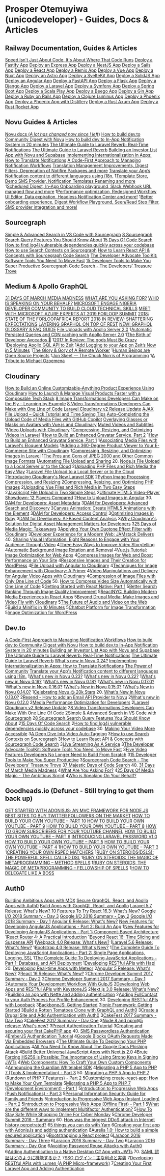 # Prosper Otemuyiwa (unicodeveloper) - Guides, Docs & Articles

## Railway Documentation, Guides & Articles

[Speed Isn't Just About Code, It's About Where That Code Runs](https://blog.railway.com/p/railway-for-frontend)
[Deploy a Fastify App](https://docs.railway.com/guides/fastify)
[Deploy an Express App](https://docs.railway.com/guides/express)
[Deploy a NestJS App](https://docs.railway.com/guides/nest)
[Deploy a Sails App](https://docs.railway.com/guides/sails)
[Deploy a React App](https://docs.railway.com/guides/react)
[Deploy a Remix App](https://docs.railway.com/guides/remix)
[Deploy a Vue App](https://docs.railway.com/guides/vue)
[Deploy a Nuxt App](https://docs.railway.com/guides/nuxt)
[Deploy an Astro App](https://docs.railway.com/guides/astro)
[Deploy a SvelteKit App](https://docs.railway.com/guides/sveltekit)
[Deploy a SolidJS App](https://docs.railway.com/guides/solid)
[Deploy an Angular App](https://docs.railway.com/guides/angular)
[Deploy a FastAPI App](https://docs.railway.com/guides/fastapi)
[Deploy a Flask App](https://docs.railway.com/guides/flask)
[Deploy a Django App](https://docs.railway.com/guides/django)
[Deploy a Laravel App](https://docs.railway.com/guides/laravel)
[Deploy a Symfony App](https://docs.railway.com/guides/symfony)
[Deploy a Spring Boot App](https://docs.railway.com/guides/spring-boot)
[Deploy a Scala Play App](https://docs.railway.com/guides/play)
[Deploy a Beego App](https://docs.railway.com/guides/beego)
[Deploy a Gin App](https://docs.railway.com/guides/gin)
[Deploy a Ruby on Rails App](https://docs.railway.com/guides/rails)
[Deploy a Clojure Luminus App](https://docs.railway.com/guides/luminus)
[Deploy a Phoenix App](https://docs.railway.com/guides/phoenix)
[Deploy a Phoenix App with Distillery](https://docs.railway.com/guides/phoenix-distillery)
[Deploy a Rust Axum App](https://docs.railway.com/guides/axum)
[Deploy a Rust Rocket App](https://docs.railway.com/guides/rocket)

## Novu Guides & Articles
[Novu docs (_A lot has changed now since I left_)](https://docs.novu.co/platform/overview)
[How to build dev.to Community Digest with Novu](https://novu.co/blog/how-to-build-dev-to-community-digest-with-novu/)
[How to build dev.to In-App Notification System in 20 minutes](https://novu.co/blog/how-to-build-dev-to-in-app-notification-system-in-20-minutes/)
[The Ultimate Guide to Laravel Reverb: Real-Time Notifications](https://novu.co/blog/the-ultimate-guide-to-laravel-reverb-real-time-notifications/)
[The Ultimate Guide to Laravel Reverb](https://novu.co/blog/the-ultimate-guide-to-laravel-reverb/)
[Building an Investor List App with Novu and Supabase](https://novu.co/blog/building-an-investor-list-app-with-novu-and-supabase/)
[Implementing Internationalization in Apps: How to Translate Notifications](https://novu.co/blog/implementing-internationalization-in-apps-how-to-translate-notifications/)
[A Code-First Approach to Managing Notification Workflows](https://novu.co/blog/a-code-first-approach-to-managing-notification-workflows/)
[Translation Management Improvements, Digest Filters, Deprecation of Notifire Packages and more](https://novu.co/blog/translation-management-improvements-digest-filters-deprecation-of-notifire-packages-and-more/)
[Translate your App’s Notification content to different languages using i18n.](https://novu.co/blog/translate-your-apps-notification-content-to-different-languages-using-i18n/)
1[Template Store, Demo SMS Provider, Notification Templates Renaming and more](https://novu.co/blog/whats-new-in-novu-0-16-0/)
1[Scheduled Digest, In-App Onboarding playground, Slack Webhook URL managed flow and more](https://novu.co/blog/whats-new-in-novu-0-15-0/)
1[Performance optimization, Redesigned Workflow UI Editor, Data expiration, Headless Notification Center and more!](https://novu.co/blog/performance-optimization-redesigned-workflow-ui-editor-data-expiration-headless-notification-center-and-more/)
1[Better onboarding experience, Digest Workflow Playground, Seen/Read Step Filter, SMS provider integration and more!](https://novu.co/blog/better-onboarding-experience-digest-workflow-playground-seen-read-step-filter-sms-provider-integration-and-more/)

## Sourcegraph
[Simple & Advanced Search in VS Code with Sourcegraph](https://dev.to/sourcegraph/simple-advanced-search-in-vs-code-with-sourcegraph-29if)
[8 Sourcegraph Search Query Features You Should Know About](https://dev.to/sourcegraph/8-sourcegraph-search-query-features-you-should-know-about-1gmc)
[15 Days Of Code Search](https://dev.to/sourcegraph/15-days-of-code-search-1o47)
[How to find log4j vulnerable dependencies quickly across your codebase](https://dev.to/sourcegraph/how-to-find-log4j-vulnerable-dependencies-quickly-across-your-codebase-32oj)
[How to use Search Contexts on Sourcegraph](https://dev.to/sourcegraph/how-to-use-search-contexts-on-sourcegraph-138n)
[How to Learn React API & Concepts with Sourcegraph Code Search](https://dev.to/sourcegraph/how-to-learn-react-api-concepts-with-sourcegraph-code-search-3kn6)
[The Developer Advocate ToolKit: Software Tools You Need To Move Fast](https://dev.to/sourcegraph/the-developer-advocate-toolkit-software-tools-you-need-to-move-fast-95g)
[15 Developer Tools to Make You Super Productive](https://dev.to/sourcegraph/15-developer-tools-to-make-you-super-productive-2g0a)
[Sourcegraph Code Search - The Developers’ Treasure Trove](https://dev.to/sourcegraph/sourcegraph-code-search-the-developers-treasure-trove-3ach)

## Medium & Apollo GraphQL
[31 DAYS OF MARCH MEDIA MADNESS](https://medium.com/@unicodeveloper/31-days-of-march-media-madness-bcce17788334)
[WHAT ARE YOU ASKING FOR?](https://medium.com/@unicodeveloper/what-are-you-asking-for-8dc82aff7340)
[WHO IS SPEAKING ON YOUR BEHALF?](https://medium.com/@unicodeveloper/who-is-speaking-on-your-behalf-ece588689d32)
[MICROSOFT ENGAGE NIGERIA DEVELOPER COMMUNITY TO BUILD CLOUD TECHNICAL SKILLS](https://medium.com/@unicodeveloper/microsoft-engage-nigeria-developer-community-to-build-cloud-technical-skills-cf47b14729f8)
[MEET WITH MICROSOFT AZURE EXPERTS AT 2019 FORLOOP SUMMIT](https://medium.com/@unicodeveloper/meet-with-microsoft-azure-experts-at-2019-forloop-summit-eb76d5d7ac19)
[2018: STATE OF THE FORLOOPAFRICA REPORT](https://medium.com/@unicodeveloper/2018-state-of-the-forloopafrica-report-3195ce12b7c4)
[2018 IN REVIEW: SHATTERING EXPECTATIONS](https://medium.com/@unicodeveloper/2018-in-review-shattering-expectations-9418f2d720cc)
[LAYERING GRAPHQL ON TOP OF REST](https://medium.com/@unicodeveloper/layering-graphql-on-top-of-rest-569c915083ad)
[NEW! GRAPHQL GLOSSARY & FAQ GUIDE](https://medium.com/@unicodeveloper/graphql-glossary-faq-guide-7523cf7d16ec)
[File Uploads with Apollo Server 2.0](https://medium.com/apollo-stack/file-uploads-with-apollo-server-2-0-5db2f3f60675)
1[Automatic Persisted Queries and CDN caching with Apollo Server 2.0](https://medium.com/apollo-stack/automatic-persisted-queries-and-cdn-caching-with-apollo-server-2-0-bf42b3a313de)
1[The Birth of Developer Avocados 🥑](https://medium.com/@unicodeveloper/the-birth-of-developer-avocados-61e4ac235033)
1[2017 In Review: The gods Must Be Crazy](https://medium.com/@unicodeveloper/2017-in-review-the-gods-must-be-crazy-1e8d3af72e5b)
1[Deploying Apollo GQL API to Zeit](https://medium.com/manifoldco/deploying-apollo-gql-api-to-zeit-bad00f128cf9)
1[Add Logging to your App on Zeit’s Now in 5 Minutes](https://medium.com/manifoldco/add-logging-to-your-app-on-zeits-now-in-5-minutes-24db3d787505)
1[The Glory & Gory of A Remote Worker](https://medium.com/devcenter/the-glory-gory-of-a-remote-worker-74840f070b61)
1[Human Beings are Open Source Projects](https://medium.com/hackernoon/human-beings-are-open-source-projects-cbbcd5d79f1a)
1[Jon Skeet — The Chuck Norris of Programming](https://medium.com/free-code-camp/jon-skeet-the-chuck-norris-of-programming-ee5781c7e18a)
1[A Tribute to Michael Ozoemena](https://medium.com/@unicodeveloper/a-tribute-to-michael-ozoemena-56908aa32892)

## Cloudinary
[How to Build an Online Customizable-Anything Product Experience Using Cloudinary](https://cloudinary.com/blog/how-to-build-an-online-customizable-anything-product-experience)
[How to Launch & Manage Visual Products Faster with a Composable Tech Stack](https://cloudinary.com/blog/how-to-launch-manage-visual-products-faster-with-a-composable-tech-stack)
[8 Image Transformations Developers Can Make on the Fly – Learning by Example](https://cloudinary.com/blog/8-image-transformations-developers-can-make-on-the-fly-learning-by-example)
[8 Video Transformations Developers Can Make with One Line of Code](https://cloudinary.com/blog/8-video-transformations-developers-can-make-with-one-line-of-code)
[Laravel Cloudinary v2 Release Update](https://cloudinary.com/blog/laravel-cloudinary-v2-release-update)
[AJAX File Upload – Quick Tutorial and Time Saving Tips](https://cloudinary.com/blog/file_upload_with_ajax)
[Auto-Completing the Upload Code of Media Files with GitHub Copilot](https://cloudinary.com/blog/auto_completing_the_upload_code_of_media_files_with_github_copilot)
[Overlaying Glasses or Masks on Avatars with Vue.js and Cloudinary](https://cloudinary.com/blog/overlaying_glasses_or_masks_on_avatars_with_vue_js_and_cloudinary)
[Muted Videos and Subtitles](https://cloudinary.com/blog/muted_videos_and_subtitles)
1[Video Uploads with Cloudinary](https://cloudinary.com/blog/video_uploads_with_cloudinary)
1[Compressing, Resizing, and Optimizing Videos in Laravel](https://cloudinary.com/blog/compressing_resizing_and_optimizing_videos_in_laravel)
1[How to Build an Enhanced Gravatar Service, Part 2](https://cloudinary.com/blog/how_to_build_an_enhanced_gravatar_service_part_2)
1[How to Build an Enhanced Gravatar Service, Part 1](https://cloudinary.com/blog/how_to_build_an_enhanced_gravatar_service_part_1)
1[Associating Media Files with Laravel's Eloquent Models](https://cloudinary.com/blog/associating_media_files_with_laravels_eloquent_models)
1[Adding a 360-Degree Product Viewer to Your E-Commerce Site with Cloudinary](https://cloudinary.com/blog/adding_a_360_degree_product_viewer_to_your_e_commerce_site_with_cloudinary)
1[Compressing, Resizing, and Optimizing Images in Laravel](https://cloudinary.com/blog/compressing_resizing_and_optimizing_images_in_laravel)
1[The Pros and Cons of JPEG 2000 and Other Common Image Formats](https://cloudinary.com/blog/the_pros_and_cons_of_jpeg_2000_and_other_common_image_formats)
1[Automating File Upload and Sharing](https://cloudinary.com/blog/automating_file_upload_and_sharing)
20. [Node.js File Upload to a Local Server or to the Cloud](https://cloudinary.com/blog/node_js_file_upload_to_a_local_server_or_to_the_cloud)
2[Uploading PHP Files and Rich Media the Easy Way](https://cloudinary.com/blog/uploading_php_files_and_rich_media_the_easy_way)
2[Laravel File Upload to a Local Server or to the Cloud](https://cloudinary.com/blog/laravel_file_upload_to_a_local_server_or_to_the_cloud)
2[Introducing Cloudinary's New Laravel SDK](https://cloudinary.com/blog/introducing_cloudinarys_new_laravel_sdk)
2[Python Image Processing, Compression, and Resizing](https://cloudinary.com/blog/python_image_processing_compression_and_resizing)
2[Compressing, Resizing, and Optimizing PHP Images](https://cloudinary.com/blog/compressing_resizing_and_optimizing_php_images)
2[Uploading Vue Files and Rich Media in Two Easy Steps](https://cloudinary.com/blog/uploading_vue_files_and_rich_media_in_two_easy_steps)
2[JavaScript File Upload in Two Simple Steps](https://cloudinary.com/blog/javascript_file_upload_in_two_simple_steps)
2[Ultimate HTML5 Video-Player Showdown: 12 Players Compared](https://cloudinary.com/blog/ultimate_html5_video_player_showdown_12_players_compared)
2[How to Upload Images in Angular](https://cloudinary.com/blog/how_to_upload_images_in_angular)
30. [DAM for Developers: Asset Metadata](https://cloudinary.com/blog/dam_for_developers_asset_metadata)
3[DAM for Developers: Advanced Search and Discovery](https://cloudinary.com/blog/dam_for_developers_advanced_search_and_discovery)
3[Canvas Animation: Create HTML5 Animations with the <canvas> Element](https://cloudinary.com/blog/canvas_animation_create_html5_animations_with_the_canvas_element)
3[DAM for Developers: Access Control](https://cloudinary.com/blog/dam_for_developers_access_control)
3[Optimizing Images in Ruby](https://cloudinary.com/blog/optimizing_images_in_ruby)
3[DAM for Developers: AI-Based Content Analysis](https://cloudinary.com/blog/dam_for_developers_ai_based_content_analysis)
3[Why Cloudinary's Solution for Digital Asset Management Matters for Developers](https://cloudinary.com/blog/why_cloudinarys_solution_for_digital_asset_management_matters_for_developers)
3[25 Days of Media Magic: Takeaways](https://cloudinary.com/blog/25_days_of_media_magic_takeaways)
3[Applying Your Own Duotone Effect Filter with Cloudinary](https://cloudinary.com/blog/applying_your_own_duotone_effect_filter_with_cloudinary)
3[Developer Experience for a Modern Web: JAMstack Delivers](https://cloudinary.com/blog/developer_experience_for_a_modern_web_jamstack_delivers)
40. [Sharing Visual Information: Eight Reasons to Engage with Your Audience Through Video](https://cloudinary.com/blog/sharing_visual_information_eight_reasons_to_engage_with_your_audience_through_video)
4[Three Easy Ways to Improve Video Storytelling](https://cloudinary.com/blog/three_easy_ways_to_improve_video_storytelling)
4[Automatic Background Image Rotation and Removal](https://cloudinary.com/blog/automatic_background_image_rotation_and_removal)
4[Vue.js Tutorial: Image Optimization for Web Apps](https://cloudinary.com/blog/vue_js_tutorial_image_optimization_for_web_apps)
4[Compress Images for Web and Boost Performance on Your Site](https://cloudinary.com/blog/compress_images_for_web_and_boost_performance_on_your_site)
4[Responsive Images and Their Creation for WordPress](https://cloudinary.com/blog/responsive_images_and_their_creation_for_wordpress)
4[File Upload with Angular to Cloudinary](https://cloudinary.com/blog/file_upload_with_angular_to_cloudinary)
4[Techniques for Image Enhancement with Cloudinary: A Primer](https://cloudinary.com/blog/techniques_for_image_enhancement_with_cloudinary_a_primer)
4[Video Manipulations and Delivery for Angular Video Apps with Cloudinary](https://cloudinary.com/blog/video_manipulations_and_delivery_for_angular_video_apps_with_cloudinary)
4[Compression of Image Files with Only One Line of Code](https://cloudinary.com/blog/compression_of_image_files_with_only_one_line_of_code)
50. [How to Compress Video Size Automatically with One Line of Code](https://cloudinary.com/blog/how_to_compress_video_size_automatically_with_one_line_of_code)
5[Getting Started with React Native: Part 1](https://cloudinary.com/blog/getting_started_with_react_native_part_1)
5[Better Search Ranking Through Image Quality Improvement](https://cloudinary.com/blog/better_search_ranking_through_image_quality_improvement)
5[ReactNYC: Building Modern Media Experiences in React Apps](https://cloudinary.com/blog/reactnyc_building_modern_media_experiences_in_react_apps)
5[Beyond Drupal Media: Make Images and Video Fly with Cloudinary](https://cloudinary.com/blog/beyond_drupal_media_make_images_and_video_fly_with_cloudinary)
5[The Future of Audio and Video on the Web](https://cloudinary.com/blog/the_future_of_audio_and_video_on_the_web)
5[Build a Miniflix in 10 Minutes](https://cloudinary.com/blog/build_a_miniflix_in_10_minutes)
5[Chatbot Platform for Image Transformation](https://cloudinary.com/blog/chatbot_platform_for_image_transformation)
5[Image Optimization for WordPress](https://cloudinary.com/blog/image_optimization_for_wordpress)

## Dev.to
[A Code-First Approach to Managing Notification Workflows](https://dev.to/unicodeveloper/a-code-first-approach-to-managing-notification-workflows-4h2e)
[How to build dev.to Community Digest with Novu](https://dev.to/unicodeveloper/how-to-build-devto-community-digest-with-novu-2k1e)
[How to build dev.to In-App Notification System in 20 minutes](https://dev.to/unicodeveloper/how-to-build-devto-in-app-notification-system-in-20-minutes-2e3e)
[Building an Investor List App with Novu and Supabase](https://dev.to/unicodeveloper/building-an-investor-list-app-with-novu-and-supabase-2g1e)
[The Ultimate Guide to Laravel Reverb: Real-Time Notifications](https://dev.to/unicodeveloper/the-ultimate-guide-to-laravel-reverb-real-time-notifications-2b1e)
[The Ultimate Guide to Laravel Reverb](https://dev.to/unicodeveloper/the-ultimate-guide-to-laravel-reverb-2b1e)
[What's new in Novu 0.24?](https://dev.to/unicodeveloper/whats-new-in-novu-024-2b1e)
[Implementing Internationalization in Apps: How to Translate Notifications](https://dev.to/unicodeveloper/implementing-internationalization-in-apps-how-to-translate-notifications-2b1e)
[The Power of Community](https://dev.to/unicodeveloper/the-power-of-community-2b1e)
[Translate your App's Notification content to different languages using i18n.](https://dev.to/unicodeveloper/translate-your-apps-notification-content-to-different-languages-using-i18n-2b1e)
1[What's new in Novu 0.23?](https://dev.to/unicodeveloper/whats-new-in-novu-023-2b1e)
1[What's new in Novu 0.22?](https://dev.to/unicodeveloper/whats-new-in-novu-022-2b1e)
1[What's new in Novu 0.19?](https://dev.to/unicodeveloper/whats-new-in-novu-019-2b1e)
1[What's new in Novu 0.18?](https://dev.to/unicodeveloper/whats-new-in-novu-018-2b1e)
1[What's new in Novu 0.17.0?](https://dev.to/unicodeveloper/whats-new-in-novu-0170-2b1e)
1[What's new in Novu 0.16.0?](https://dev.to/unicodeveloper/whats-new-in-novu-0160-2b1e)
1[What's New in Novu 0.15.0?](https://dev.to/unicodeveloper/whats-new-in-novu-0150-2b1e)
1[What's New in Novu 0.14.0?](https://dev.to/unicodeveloper/whats-new-in-novu-0140-2b1e)
1[Celebrating Novu @ 20k Stars](https://dev.to/unicodeveloper/celebrating-novu-20k-stars-2b1e)
20. [What's New in Novu 0.13.0?](https://dev.to/unicodeveloper/whats-new-in-novu-0130-2b1e)
2[Resend - How to add an Email API Provider to Novu](https://dev.to/unicodeveloper/resend-how-to-add-an-email-api-provider-to-novu-2b1e)
2[What's new in Novu 0.12.0](https://dev.to/unicodeveloper/whats-new-in-novu-0120-2b1e)
2[Media Performance Optimization for Developers](https://dev.to/unicodeveloper/media-performance-optimization-for-developers-2b1e)
2[Laravel Cloudinary v2 Release Update](https://dev.to/unicodeveloper/laravel-cloudinary-v2-release-update-2b1e)
2[8 Video Transformations Developers Can Make With One Line Of Code](https://dev.to/unicodeveloper/8-video-transformations-developers-can-make-with-one-line-of-code-2b1e)
2[Simple & Advanced Search in VS Code with Sourcegraph](https://dev.to/unicodeveloper/simple-advanced-search-in-vs-code-with-sourcegraph-2b1e)
2[8 Sourcegraph Search Query Features You Should Know About](https://dev.to/unicodeveloper/8-sourcegraph-search-query-features-you-should-know-about-2b1e)
2[15 Days Of Code Search](https://dev.to/unicodeveloper/15-days-of-code-search-2b1e)
2[How to find log4j vulnerable dependencies quickly across your codebase](https://dev.to/unicodeveloper/how-to-find-log4j-vulnerable-dependencies-quickly-across-your-codebase-2b1e)
30. [Making Your Video More Accessible](https://dev.to/unicodeveloper/making-your-video-more-accessible-2b1e)
3[A Deep Dive Into Video Auto-Tagging](https://dev.to/unicodeveloper/a-deep-dive-into-video-auto-tagging-2b1e)
3[How to use Search Contexts on Sourcegraph](https://dev.to/unicodeveloper/how-to-use-search-contexts-on-sourcegraph-2b1e)
3[How to Learn React API & Concepts with Sourcegraph Code Search](https://dev.to/unicodeveloper/how-to-learn-react-api-concepts-with-sourcegraph-code-search-2b1e)
3[Live Streaming As A Service](https://dev.to/unicodeveloper/live-streaming-as-a-service-2b1e)
3[The Developer Advocate ToolKit: Software Tools You Need To Move Fast](https://dev.to/unicodeveloper/the-developer-advocate-toolkit-software-tools-you-need-to-move-fast-2b1e)
3[Five Video Features Developers No Longer Need to Build From Scratch](https://dev.to/unicodeveloper/five-video-features-developers-no-longer-need-to-build-from-scratch-2b1e)
3[15 Developer Tools to Make You Super Productive](https://dev.to/unicodeveloper/15-developer-tools-to-make-you-super-productive-2b1e)
3[Sourcegraph Code Search - The Developers' Treasure Trove](https://dev.to/sourcegraph/sourcegraph-code-search-the-developers-treasure-trove-3ach)
3[7 Majestic Days of Code Search](https://dev.to/unicodeveloper/7-days-of-code-search-4eao)
40. [31 Days of March Media Madness](https://dev.to/unicodeveloper/31-days-of-march-media-madness-28cd)
4[What Are You Asking For?](https://dev.to/unicodeveloper/what-are-you-asking-for-5dba)
4[25 Days Of Media Magic - The Ambitious Sprint](https://dev.to/unicodeveloper/25-days-of-media-magic-the-ambitious-sprint-1m2m)
4[Who is Speaking On Your Behalf?](https://dev.to/unicodeveloper/who-is-speaking-on-your-behalf-2c5e)

## Goodheads.io (Defunct - Still trying to get them back up)
[GET STARTED WITH ADONISJS; AN MVC FRAMEWORK FOR NODE.JS](https://goodheads.io/blog/get-started-with-adonisjs-an-mvc-framework-for-node-js)
[BEST SITES TO BUY TWITTER FOLLOWERS ON THE MARKET](https://goodheads.io/blog/best-sites-to-buy-twitter-followers-on-the-market)
[HOW TO BUILD YOUR OWN YOUTUBE – PART 10](https://goodheads.io/blog/how-to-build-your-own-youtube-part-10)
[HOW TO BUILD YOUR OWN YOUTUBE – PART 9](https://goodheads.io/blog/how-to-build-your-own-youtube-part-9)
[HOW TO BUILD YOUR OWN YOUTUBE – PART 8](https://goodheads.io/blog/how-to-build-your-own-youtube-part-8)
[HOW TO GROW SUBSCRIBERS FOR YOUR YOUTUBE CHANNEL](https://goodheads.io/blog/how-to-grow-subscribers-for-your-youtube-channel)
[HOW TO BUILD YOUR OWN YOUTUBE – PART 6](https://goodheads.io/blog/how-to-build-your-own-youtube-part-6)
[INTRODUCING LARAVEL PASSWORD V1.0](https://goodheads.io/blog/introducing-laravel-password-v1-0)
[HOW TO BUILD YOUR OWN YOUTUBE – PART 5](https://goodheads.io/blog/how-to-build-your-own-youtube-part-5)
[HOW TO BUILD YOUR OWN YOUTUBE – PART 4](https://goodheads.io/blog/how-to-build-your-own-youtube-part-4)
1[HOW TO BUILD YOUR OWN YOUTUBE – PART 3](https://goodheads.io/blog/how-to-build-your-own-youtube-part-3)
1[CREATING YOUR OWN RSPEC MATCHERS](https://goodheads.io/blog/creating-your-own-rspec-matchers)
1[RUBY ON STEROIDS(DSLS): THE POWERFUL SPELL CALLED DSL](https://goodheads.io/blog/ruby-on-steroids-dsls-the-powerful-spell-called-dsl)
1[RUBY ON STEROIDS: THE MAGIC OF METAPROGRAMMING – METHOD SPELLS](https://goodheads.io/blog/ruby-on-steroids-the-magic-of-metaprogramming-method-spells)
1[RUBY ON STEROIDS: THE MAGIC OF METAPROGRAMMING – FELLOWSHIP OF SPELLS](https://goodheads.io/blog/ruby-on-steroids-the-magic-of-metaprogramming-fellowship-of-spells)
1[HOW TO DELEGATE LIKE A BOSS](https://goodheads.io/blog/how-to-delegate-like-a-boss)

## Auth0 
[Building Ambitious Apps with MDX](https://auth0.com/blog/how-to-build-an-app-with-react-and-mdx/)
[Secure GraphQL, React, and Apollo Apps with Auth0](https://auth0.com/blog/develop-modern-apps-with-react-graphql-apollo-and-add-authentication-2/)
[Build Apps with GraphQL, React, and Apollo](https://auth0.com/blog/develop-modern-apps-with-react-graphql-apollo-and-add-authentication/)
[Laravel 5.7 Release: What's New? 10 Features To Try](https://auth0.com/blog/laravel-5-7-release-what-is-new/)
[React 16.3: What's New?](https://auth0.com/blog/whats-new-in-react-16-3/)
[Google I/O 2018 Summary - Day 3](https://auth0.com/blog/googleio-summary-day-three/)
[Google I/O 2018 Summary - Day 2](https://auth0.com/blog/googleio-summary-day-two/)
[Google I/O 2018 Summary - Day 1](https://auth0.com/blog/googleio-summary-day-one/)
[Angular 6 Release: What's New?](https://auth0.com/blog/whats-new-in-angular6/)
[New Features for Developing AngularJS Applications - Part 2: Build An App](https://auth0.com/blog/developing-angularjs-apps-part-2/)
1[New Features for Developing AngularJS Applications - Part 1: Component-Based Architecture](https://auth0.com/blog/new-features-for-developing-angularjs-applications-part-1/)
1[React Router 4: A Practical Introduction](https://auth0.com/blog/react-router-4-practical-tutorial/)
1[Beyond React 16: Time Slicing and Suspense API](https://auth0.com/blog/time-slice-suspense-react16/)
1[Webpack 4.0 Release: What's New?](https://auth0.com/blog/webpack-4-release-what-is-new/)
1[Laravel 5.6 Release: What's New?](https://auth0.com/blog/laravel-5-6-release-what-is-new/)
1[Bootstrap 4.0 Release: What's New?](https://auth0.com/blog/whats-new-in-bootstrap4/)
1[The Complete Guide To Deploying JavaScript Applications - Part 2: Single Page Applications, Logging, SSL](https://auth0.com/blog/deploying-javascript-apps-part-2/)
1[The Complete Guide To Deploying JavaScript Applications - Part 1: Database, and API Deployment](https://auth0.com/blog/the-complete-guide-to-deploying-javascript-applications-part-1/)
1[Developing RESTful APIs with Hapi](https://auth0.com/blog/developing-restful-apis-with-hapijs/)
20. [Developing Real-time Apps with Meteor](https://auth0.com/blog/developing-real-time-apps-with-meteor/)
2[Angular 5 Release: What's New?](https://auth0.com/blog/whats-new-in-angular5/)
2[React 16 Release: What's New?](https://auth0.com/blog/whats-new-in-react16/)
2[Chrome Developer Summit 2017 Summary - Day 2](https://auth0.com/blog/chromedevsummit-summary-day-two/)
2[Chrome Developer Summit 2017 Summary - Day 1](https://auth0.com/blog/chromedevsummit-summary-day-one/)
2[Automate Your Development Workflow With GulpJS](https://auth0.com/blog/automate-your-development-workflow-with-gulpjs/)
2[Developing Web Apps and RESTful APIs with KeystoneJS](https://auth0.com/blog/developing-web-apps-and-restful-apis-with-keystonejs/)
2[Next.js 3.0 Release: What's New?](https://auth0.com/blog/nextjs-3-release-what-is-new/)
2[Building an app with Nette and adding authentication](https://auth0.com/blog/building-an-app-with-Nette-and-adding-authentication/)
2[Adding FullContact to your Auth Process For Profile Enhancement](https://auth0.com/blog/adding-fullcontact-to-your-auth-process-for-profile-enhancement/)
30. [Developing RESTful APIs with Loopback](https://auth0.com/blog/developing-restful-apis-with-loopback/)
3[BackboneJS: Getting Started](https://auth0.com/blog/backbonejs-getting-started/)
3[Ionic Framework: Getting Started](https://auth0.com/blog/ionic-framework-how-to-get-started/)
3[Build a Rotten Tomatoes Clone with GraphQL and Auth0](https://auth0.com/blog/build-a-rottentomatoes-clone-with-graphql-and-auth0/)
3[Create a Drupal Site and Add Authentication with Auth0](https://auth0.com/blog/creating-your-first-drupal-site-and-adding-authentication/)
3[CakeFest 2017 Summary - Day Two](https://auth0.com/blog/cakefest-summary-day-two/)
3[CakeFest 2017 Summary - Day One](https://auth0.com/blog/cakefest-summary-day-1/)
3[Node 8 and npm@5 release: What's new?](https://auth0.com/blog/whats-new-in-node8-and-npm5/)
3[Preact Authentication Tutorial](https://auth0.com/blog/preact-authentication-tutorial/)
3[Creating and securing your first CakePHP app](https://auth0.com/blog/creating-your-first-cakephp-app/)
40. [SMS Passwordless Authentication](https://auth0.com/blog/sms-passwordless-authentication/)
4[EmberJS Authentication Tutorial](https://auth0.com/blog/emberjs-authentication-tutorial/)
4[Google Blocks OAuth Requests Made Via Embedded Browsers](https://auth0.com/blog/google-blocks-oauth-requests-from-embedded-browsers/)
4[The Ultimate Guide To Deploying Your PHP Applications](https://auth0.com/blog/the-ultimate-guide-to-deploying-php-applications/)
4[All You Need To Know About The Google Docs Phishing Attack](https://auth0.com/blog/all-you-need-to-know-about-the-google-docs-phishing-attack/)
4[Build Better Universal JavaScript Apps with Next.js 2.0](https://auth0.com/blog/build-better-universal-apps-with-nextjs2/)
4[Brute Forcing HS256 is Possible: The Importance of Using Strong Keys in Signing JWTs](https://auth0.com/blog/brute-forcing-hs256-is-possible-the-importance-of-using-strong-keys-to-sign-jwts/)
4[Web Components: How To Craft Your Own Custom Components](https://auth0.com/blog/web-components-how-to-craft-your-own-custom-components/)
4[Announcing the Guardian Whitelabel SDK](https://auth0.com/blog/announcing-guardian-whitelabel-sdk/)
4[Migrating a PHP 5 App to PHP 7 (Tools & Implementation) - Part 3](https://auth0.com/blog/migrating-a-php5-app-to-7-part-three/)
50. [Migrating a PHP 5 App to PHP 7 (Rundown of PHP 7 Features) - Part 2](https://auth0.com/blog/migrating-a-php5-app-to-php7-part-two/)
5[Customizing create-react-app: How to Make Your Own Template](https://auth0.com/blog/how-to-configure-create-react-app/)
5[Migrating a PHP 5 App to PHP 7 (Development Environment) - Part 1](https://auth0.com/blog/migrating-a-php5-app-to-php7-part-one/)
5[Introduction to Progressive Web Apps (Push Notifications) - Part 3](https://auth0.com/blog/introduction-to-progressive-web-apps-push-notifications-part-3/)
5[Personal Information Security Guide for Family and Friends](https://auth0.com/blog/personal-information-security-identity-guide/) 
5[Introduction to Progressive Web Apps (Instant Loading) - Part 2](https://auth0.com/blog/introduction-to-progressive-web-apps-instant-loading-part-2/)
5[Introduction to Progressive Web Apps (Offline First) - Part 1](https://auth0.com/blog/introduction-to-progressive-apps-part-one/)
5[What are the different ways to implement Multifactor Authentication?](https://auth0.com/blog/different-ways-to-implement-multifactor/)
5[How To Stay Safe While Shopping Online For Cyber Monday](https://auth0.com/blog/how-to-stay-safe-while-shopping-online-for-cyber-monday/)
5[Chrome Developer Summit 2016 - Summary](https://auth0.com/blog/chromedevsummit-summary/)
60. [How was the biggest DDoS attack in Internet history perpetrated?](https://auth0.com/blog/how-the-biggest-attack-in-internet-was-perpetrated/)
6[5 things you can do with Yarn](https://auth0.com/blog/five-things-you-can-do-with-yarn/)
6[Creating your first app with AdonisJs and adding authentication](https://auth0.com/blog/creating-your-first-app-with-adonisj-and-adding-authentication/)
6[Aurelia 1.0: How to build a simple secured application](https://auth0.com/blog/aurelia-how-to-build-a-simple-secured-application/)
6[Bootstrapping a React project](https://auth0.com/blog/bootstrapping-a-react-project/)
6[Laracon 2016 Summary - Day Three](https://auth0.com/blog/laracon-summary-day-3/)
6[Laracon 2016 Summary - Day Two](https://auth0.com/blog/laracon-summary-day-2/)
6[Laracon 2016 Summary - Day One](https://auth0.com/blog/laracon-summary-day-1/)
6[Avoiding Password Reuse Attacks with Auth0](https://auth0.com/blog/avoiding-password-reuse-attacks/)
6[Adding Authentication to a Native Desktop C# App with JWTs](https://auth0.com/blog/add-auth-to-native-desktop-csharp-apps-with-jwt/)
70. [SAML 認証はどのように機能するか？](https://auth0.com/blog/jp-how-saml-authentication-works/) 
7[SSO ログイン：主な利点と実装](https://auth0.com/blog/jp-sso-login-key-benefits-and-implementation/)
7[Developing RESTful APIs with Lumen (A PHP Micro-framework)](https://auth0.com/blog/developing-restful-apis-with-lumen/)
7[Creating Your First Laravel App and Adding Authentication](https://auth0.com/blog/creating-your-first-laravel-app-and-adding-authentication/)
